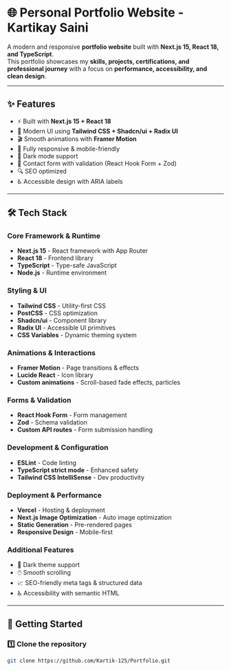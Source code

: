 # 🌐 Personal Portfolio Website - Kartikay Saini

A modern and responsive **portfolio website** built with **Next.js 15, React 18, and TypeScript**.  
This portfolio showcases my **skills, projects, certifications, and professional journey** with a focus on **performance, accessibility, and clean design**.

---

## ✨ Features
- ⚡ Built with **Next.js 15 + React 18**
- 🎨 Modern UI using **Tailwind CSS + Shadcn/ui + Radix UI**
- 🎬 Smooth animations with **Framer Motion**
- 📱 Fully responsive & mobile-friendly
- 🌙 Dark mode support
- 📝 Contact form with validation (React Hook Form + Zod)
- 🔍 SEO optimized
- ♿ Accessible design with ARIA labels

---

## 🛠️ Tech Stack

### Core Framework & Runtime
- **Next.js 15** - React framework with App Router  
- **React 18** - Frontend library  
- **TypeScript** - Type-safe JavaScript  
- **Node.js** - Runtime environment  

### Styling & UI
- **Tailwind CSS** - Utility-first CSS  
- **PostCSS** - CSS optimization  
- **Shadcn/ui** - Component library  
- **Radix UI** - Accessible UI primitives  
- **CSS Variables** - Dynamic theming system  

### Animations & Interactions
- **Framer Motion** - Page transitions & effects  
- **Lucide React** - Icon library  
- **Custom animations** - Scroll-based fade effects, particles  

### Forms & Validation
- **React Hook Form** - Form management  
- **Zod** - Schema validation  
- **Custom API routes** - Form submission handling  

### Development & Configuration
- **ESLint** - Code linting  
- **TypeScript strict mode** - Enhanced safety  
- **Tailwind CSS IntelliSense** - Dev productivity  

### Deployment & Performance
- **Vercel** - Hosting & deployment  
- **Next.js Image Optimization** - Auto image optimization  
- **Static Generation** - Pre-rendered pages  
- **Responsive Design** - Mobile-first  

### Additional Features
- 🌙 Dark theme support  
- 🖱️ Smooth scrolling  
- 📈 SEO-friendly meta tags & structured data  
- ♿ Accessibility with semantic HTML  

---

## 🚀 Getting Started

### 1️⃣ Clone the repository
```bash
git clone https://github.com/Kartik-125/Portfolio.git
